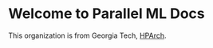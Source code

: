 # Welcome to Parallel ML Docs

This organization is from Georgia Tech, [HPArch](http://comparch.gatech.edu/hparch/).
